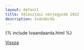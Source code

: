 ```yaml
---
layout: default
title: Választási névjegyzék 2022
description: Ivándárda
---
```


{% include Ivaandaarda.html %}

[Vissza](./)